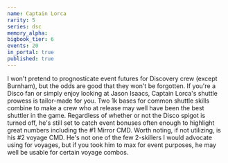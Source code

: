 ```yaml
---
name: Captain Lorca
rarity: 5
series: dsc
memory_alpha:
bigbook_tier: 6
events: 20
in_portal: true
published: true
---
```


I won't pretend to prognosticate event futures for Discovery crew (except Burnham), but the odds are good that they won't be forgotten. If you're a Disco fan or simply enjoy looking at Jason Isaacs, Captain Lorca's shuttle prowess is tailor-made for you. Two 1k bases for common shuttle skills combine to make a crew who at release may well have been the best shuttler in the game. Regardless of whether or not the Disco spigot is turned off, he's still set to catch event bonuses often enough to highlight great numbers including the #1 Mirror CMD. Worth noting, if not utilizing, is his #2 voyage CMD. He's not one of the few 2-skillers I would advocate using for voyages, but if you took him to max for event purposes, he may well be usable for certain voyage combos.
